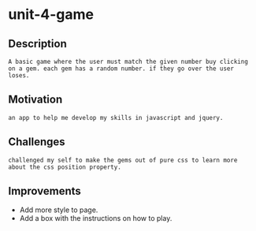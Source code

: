 # unit-4-game
## Description 
    A basic game where the user must match the given number buy clicking on a gem. each gem has a random number. if they go over the user loses.
## Motivation
    an app to help me develop my skills in javascript and jquery.
## Challenges
    challenged my self to make the gems out of pure css to learn more about the css position property.
## Improvements
- Add more style to page.
- Add a box with the instructions on how to play.

